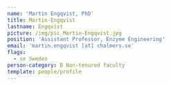 ```yaml
---
name: 'Martin Engqvist, PhD'
title: Martin-Engqvist
lastname: Engqvist
picture: /img/pic_Martin-Engqvist.jpg
position: 'Assistant Professor, Enzyme Engineering'
email: 'martin.engqvist [at] chalmers.se'
flags:
  - se Sweden
person-category: B Non-tenured faculty
template: people/profile
---
```


